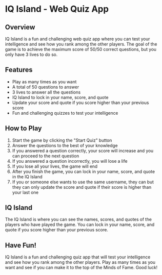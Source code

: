 # IQ Island - Web Quiz App

## Overview

IQ Island is a fun and challenging web quiz app where you can test your intelligence and see how you rank among the other players. The goal of the game is to achieve the maximum score of 50/50 correct questions, but you only have 3 lives to do so.

## Features

- Play as many times as you want
- A total of 50 questions to answer
- 3 lives to answer all the questions
- IQ Island to lock in your name, score, and quote
- Update your score and quote if you score higher than your previous score
- Fun and challenging quizzes to test your intelligence

## How to Play

1. Start the game by clicking the "Start Quiz" button
2. Answer the questions to the best of your knowledge
3. If you answered a question correctly, your score will increase and you can proceed to the next question
4. If you answered a question incorrectly, you will lose a life
5. If you lose all your lives, the game will end
6. After you finish the game, you can lock in your name, score, and quote in the IQ Island
7. If you or someone else wants to use the same username, they can but they can only update the score and quote if their score is higher than your last one

## IQ Island

The IQ Island is where you can see the names, scores, and quotes of the players who have played the game. You can lock in your name, score, and quote if you score higher than your previous score.

## Have Fun!

IQ Island is a fun and challenging quiz app that will test your intelligence and see how you rank among the other players. Play as many times as you want and see if you can make it to the top of the Minds of Fame. Good luck!
